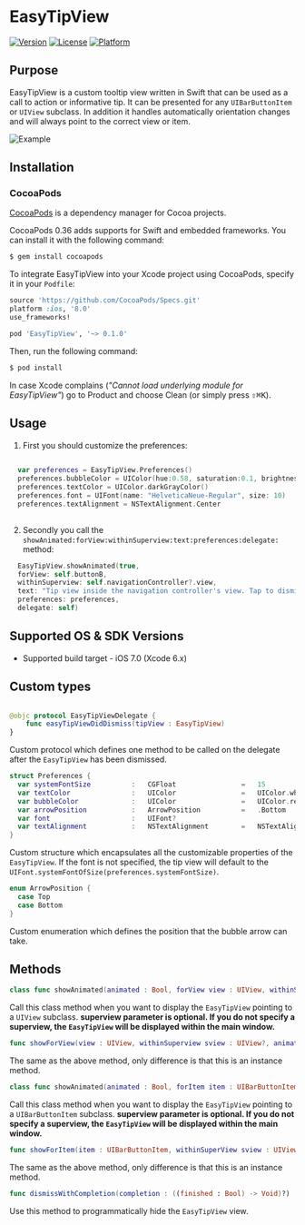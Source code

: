 # EasyTipView

[![Version](https://img.shields.io/cocoapods/v/EasyTipView.svg?style=flat)](http://cocoapods.org/pods/EasyTipView)
[![License](https://img.shields.io/cocoapods/l/EasyTipView.svg?style=flat)](http://cocoapods.org/pods/EasyTipView)
[![Platform](https://img.shields.io/cocoapods/p/EasyTipView.svg?style=flat)](http://cocoapods.org/pods/EasyTipView)

Purpose
--------------

EasyTipView is a custom tooltip view written in Swift that can be used as a call to action or informative tip. It can be presented for 
any ``UIBarButtonItem`` or ``UIView`` subclass. In addition it handles automatically orientation changes and will always point to the correct view or item.

![Example](/../master/images/preview.gif)

Installation
--------------

### CocoaPods

[CocoaPods](http://cocoapods.org) is a dependency manager for Cocoa projects.

CocoaPods 0.36 adds supports for Swift and embedded frameworks. You can install it with the following command:

```bash
$ gem install cocoapods
```

To integrate EasyTipView into your Xcode project using CocoaPods, specify it in your `Podfile`:

```ruby
source 'https://github.com/CocoaPods/Specs.git'
platform :ios, '8.0'
use_frameworks!

pod 'EasyTipView', '~> 0.1.0'
```

Then, run the following command:

```bash
$ pod install
```

In case Xcode complains (<i>"Cannot load underlying module for EasyTipView"</i>) go to Product and choose Clean (or simply press <kbd>⇧</kbd><kbd>⌘</kbd><kbd>K</kbd>).

Usage
--------------

1) First you should customize the preferences:
```swift
  
  var preferences = EasyTipView.Preferences()
  preferences.bubbleColor = UIColor(hue:0.58, saturation:0.1, brightness:1, alpha:1)
  preferences.textColor = UIColor.darkGrayColor()
  preferences.font = UIFont(name: "HelveticaNeue-Regular", size: 10)
  preferences.textAlignment = NSTextAlignment.Center
  
```
2) Secondly you call the ``showAnimated:forView:withinSuperview:text:preferences:delegate:`` method:
```swift
  EasyTipView.showAnimated(true, 
  forView: self.buttonB, 
  withinSuperview: self.navigationController?.view,
  text: "Tip view inside the navigation controller's view. Tap to dismiss!",
  preferences: preferences,
  delegate: self)
```

Supported OS & SDK Versions
-----------------------------

* Supported build target - iOS 7.0 (Xcode 6.x)

Custom types
--------------

```swift 

@objc protocol EasyTipViewDelegate {
    func easyTipViewDidDismiss(tipView : EasyTipView)
}

```

Custom protocol which defines one method to be called on the delegate after the ``EasyTipView`` has been dismissed.
```swift
struct Preferences {
  var systemFontSize          :   CGFloat                =   15
  var textColor               :   UIColor                =   UIColor.whiteColor()
  var bubbleColor             :   UIColor                =   UIColor.redColor()
  var arrowPosition           :   ArrowPosition          =   .Bottom
  var font                    :   UIFont?
  var textAlignment           :   NSTextAlignment        =   NSTextAlignment.Center
}
```
Custom structure which encapsulates all the customizable properties of the ``EasyTipView``. If the font is not specified, the tip view will default to the ``UIFont.systemFontOfSize(preferences.systemFontSize)``.

```swift
enum ArrowPosition {
  case Top
  case Bottom
}
```
Custom enumeration which defines the position that the bubble arrow can take.

Methods
--------------

```swift
class func showAnimated(animated : Bool, forView view : UIView, withinSuperview superview : UIView?, text :  NSString, preferences: Preferences?, delegate : EasyTipViewDelegate?)
```

Call this class method when you want to display the ``EasyTipView`` pointing to a ``UIView`` subclass. **superview parameter is optional. If you do not specify a superview, the ``EasyTipView`` will be displayed within the main window.**

```swift
func showForView(view : UIView, withinSuperview sview : UIView?, animated : Bool)
```

The same as the above method, only difference is that this is an instance method.

```swift
class func showAnimated(animated : Bool, forItem item : UIBarButtonItem, withinSuperview superview : UIView?, text : NSString, preferences: Preferences?, delegate : EasyTipViewDelegate?)
```

Call this class method when you want to display the ``EasyTipView`` pointing to a ``UIBarButtonItem`` subclass. **superview parameter is optional. If you do not specify a superview, the ``EasyTipView`` will be displayed within the main window.**


```swift
func showForItem(item : UIBarButtonItem, withinSuperView sview : UIView?, animated : Bool)
```

The same as the above method, only difference is that this is an instance method.

```swift
func dismissWithCompletion(completion : ((finished : Bool) -> Void)?)
```

Use this method to programmatically hide the ``EasyTipView`` view.

